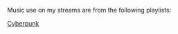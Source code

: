 Music use on my streams are from the following playlists:

[Cyberpunk](https://open.spotify.com/playlist/1Vkhlvw9qT8Wy1o4rW3Jks?si=446d560b967b4cb6)
